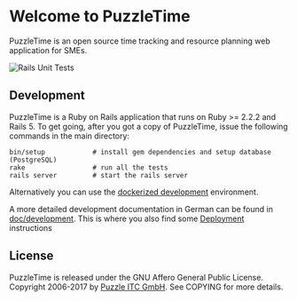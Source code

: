 # Welcome to PuzzleTime

PuzzleTime is an open source time tracking and resource planning web application for SMEs.

![Rails Unit Tests](https://github.com/puzzle/puzzletime/workflows/Rails%20Unit%20Tests/badge.svg)

## Development

PuzzleTime is a Ruby on Rails application that runs on Ruby >= 2.2.2 and Rails 5.
To get going, after you got a copy of PuzzleTime, issue the following commands in the main
directory:

    bin/setup            # install gem dependencies and setup database (PostgreSQL)
    rake                 # run all the tests
    rails server         # start the rails server

Alternatively you can use the [dockerized development](doc/development/02_docker.md) environment.

A more detailed development documentation in German can be found in [doc/development](doc/development/README.md). This is where you also find some [Deployment](doc/development/03_deployment.md) instructions


## License

PuzzleTime is released under the GNU Affero General Public License.
Copyright 2006-2017 by [Puzzle ITC GmbH](http://puzzle.ch).
See COPYING for more details.

